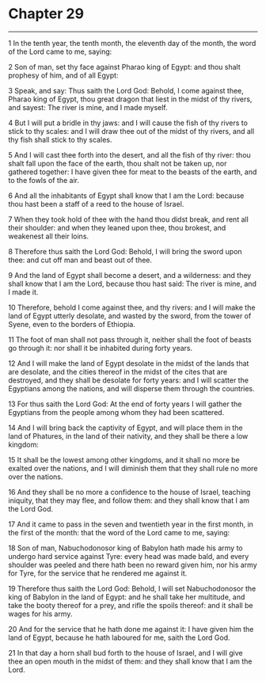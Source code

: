 # Chapter 29

***

1 In the tenth year, the tenth month, the eleventh day of the month, the word of the Lord came to me, saying:

2 Son of man, set thy face against Pharao king of Egypt: and thou shalt prophesy of him, and of all Egypt:

3 Speak, and say: Thus saith the Lord God: Behold, I come against thee, Pharao king of Egypt, thou great dragon that liest in the midst of thy rivers, and sayest: The river is mine, and I made myself.

4 But I will put a bridle in thy jaws: and I will cause the fish of thy rivers to stick to thy scales: and I will draw thee out of the midst of thy rivers, and all thy fish shall stick to thy scales.

5 And I will cast thee forth into the desert, and all the fish of thy river: thou shalt fall upon the face of the earth, thou shalt not be taken up, nor gathered together: I have given thee for meat to the beasts of the earth, and to the fowls of the air.

6 And all the inhabitants of Egypt shall know that I am the Lord: because thou hast been a staff of a reed to the house of Israel.

7 When they took hold of thee with the hand thou didst break, and rent all their shoulder: and when they leaned upon thee, thou brokest, and weakenest all their loins.

8 Therefore thus saith the Lord God: Behold, I will bring the sword upon thee: and cut off man and beast out of thee.

9 And the land of Egypt shall become a desert, and a wilderness: and they shall know that I am the Lord, because thou hast said: The river is mine, and I made it.

10 Therefore, behold I come against thee, and thy rivers: and I will make the land of Egypt utterly desolate, and wasted by the sword, from the tower of Syene, even to the borders of Ethiopia.

11 The foot of man shall not pass through it, neither shall the foot of beasts go through it: nor shall it be inhabited during forty years.

12 And I will make the land of Egypt desolate in the midst of the lands that are desolate, and the cities thereof in the midst of the cites that are destroyed, and they shall be desolate for forty years: and I will scatter the Egyptians among the nations, and will disperse them through the countries.

13 For thus saith the Lord God: At the end of forty years I will gather the Egyptians from the people among whom they had been scattered.

14 And I will bring back the captivity of Egypt, and will place them in the land of Phatures, in the land of their nativity, and they shall be there a low kingdom:

15 It shall be the lowest among other kingdoms, and it shall no more be exalted over the nations, and I will diminish them that they shall rule no more over the nations.

16 And they shall be no more a confidence to the house of Israel, teaching iniquity, that they may flee, and follow them: and they shall know that I am the Lord God.

17 And it came to pass in the seven and twentieth year in the first month, in the first of the month: that the word of the Lord came to me, saying:

18 Son of man, Nabuchodonosor king of Babylon hath made his army to undergo hard service against Tyre: every head was made bald, and every shoulder was peeled and there hath been no reward given him, nor his army for Tyre, for the service that he rendered me against it.

19 Therefore thus saith the Lord God: Behold, I will set Nabuchodonosor the king of Babylon in the land of Egypt: and he shall take her multitude, and take the booty thereof for a prey, and rifle the spoils thereof: and it shall be wages for his army.

20 And for the service that he hath done me against it: I have given him the land of Egypt, because he hath laboured for me, saith the Lord God.

21 In that day a horn shall bud forth to the house of Israel, and I will give thee an open mouth in the midst of them: and they shall know that I am the Lord.

